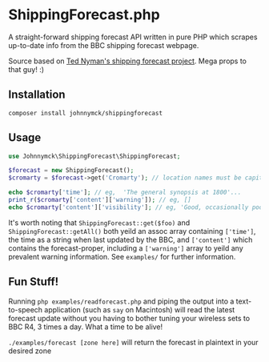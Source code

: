 ShippingForecast.php
====================
A straight-forward shipping forecast API written in pure PHP which scrapes up-to-date info from the BBC shipping forecast webpage.

Source based on [Ted Nyman's shipping forecast project](https://github.com/tnm/shipping-forecast). Mega props to that guy! :)

Installation
------------
`composer install johnnymck/shippingforecast`

Usage
-----
```php
use Johnnymck\ShippingForecast\ShippingForecast;

$forecast = new ShippingForecast();
$cromarty = $forecast->get('Cromarty'); // location names must be capitalised

echo $cromarty['time']; // eg,  'The general synopsis at 1800'...
print_r($cromarty['content']['warning']); // eg, []
echo $cromarty['content']['visibility']; // eg, 'Good, occasionally poor'...
```

It's worth noting that `ShippingForecast::get($foo)` and `ShippingForecast::getAll()` both yeild an assoc array containing `['time']`, the time as a string when last updated by the BBC, and `['content']` which contains the forecast-proper, including a `['warning']` array to yeild any prevalent warning information. See `examples/` for further information.

Fun Stuff!
----------
Running `php examples/readforecast.php` and piping the output into a text-to-speech application (such as `say` on Macintosh) will read the latest forecast update without you having to bother tuning your wireless sets to BBC R4, 3 times a day. What a time to be alive!

`./examples/forecast [zone here]` will return the forecast in plaintext in your desired zone